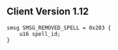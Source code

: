 ## Client Version 1.12

```rust,ignore
smsg SMSG_REMOVED_SPELL = 0x203 {
    u16 spell_id;    
}

```
